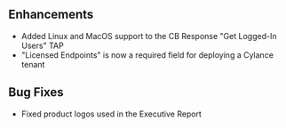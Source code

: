 ## Enhancements
- Added Linux and MacOS support to the CB Response "Get Logged-In Users" TAP
- "Licensed Endpoints" is now a required field for deploying a Cylance tenant

## Bug Fixes
- Fixed product logos used in the Executive Report
